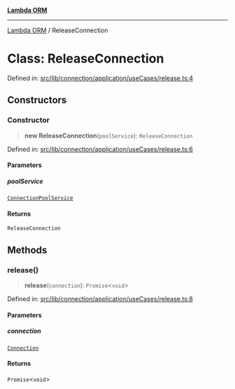 [**Lambda ORM**](../README.md)

***

[Lambda ORM](../README.md) / ReleaseConnection

# Class: ReleaseConnection

Defined in: [src/lib/connection/application/useCases/release.ts:4](https://github.com/lambda-orm/wiki/blob/d7eed5bd6f40e7e5946b35121d5564379ef251ff/src/lib/connection/application/useCases/release.ts#L4)

## Constructors

### Constructor

> **new ReleaseConnection**(`poolService`): `ReleaseConnection`

Defined in: [src/lib/connection/application/useCases/release.ts:6](https://github.com/lambda-orm/wiki/blob/d7eed5bd6f40e7e5946b35121d5564379ef251ff/src/lib/connection/application/useCases/release.ts#L6)

#### Parameters

##### poolService

[`ConnectionPoolService`](ConnectionPoolService.md)

#### Returns

`ReleaseConnection`

## Methods

### release()

> **release**(`connection`): `Promise`\<`void`\>

Defined in: [src/lib/connection/application/useCases/release.ts:8](https://github.com/lambda-orm/wiki/blob/d7eed5bd6f40e7e5946b35121d5564379ef251ff/src/lib/connection/application/useCases/release.ts#L8)

#### Parameters

##### connection

[`Connection`](../interfaces/Connection.md)

#### Returns

`Promise`\<`void`\>
